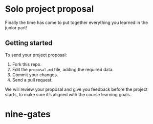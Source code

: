 # Solo project proposal

Finally the time has come to put together everything you learned in the junior part!

## Getting started

To send your project proposal:

1. Fork this repo.
2. Edit the `proposal.md` file, adding the required data.
3. Commit your changes.
4. Send a pull request.

We will review your proposal and give you feedback before the project starts, to make sure it’s aligned with the course learning goals.
# nine-gates
